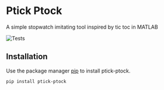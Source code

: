 # Ptick Ptock

A simple stopwatch imitating tool inspired by tic toc in MATLAB

![Tests](https://github.com/ADorigi/ptick-ptock/actions/workflows/tests.yml/badge.svg)

## Installation

Use the package manager [pip](https://pip.pypa.io/en/stable/) to install ptick-ptock.

```bash
pip install ptick-ptock
```